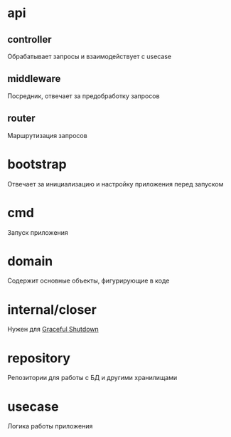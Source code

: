 # api
## controller
Обрабатывает запросы и взаимодействует с usecase

## middleware
Посредник, отвечает за предобработку запросов

## router
Маршрутизация запросов

# bootstrap
Отвечает за инициализацию и настройку приложения перед запуском

# cmd
Запуск приложения

# domain
Содержит основные объекты, фигурирующие в коде

# internal/closer
Нужен для [Graceful Shutdown](https://habr.com/ru/articles/771626/)

# repository
Репозитории для работы с БД и другими хранилищами

# usecase
Логика работы приложения
